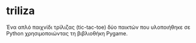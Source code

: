 # triliza
Ένα απλό παιχνίδι τρίλιζας (tic-tac-toe) δύο παικτών που υλοποιήθηκε σε Python χρησιμοποιώντας τη βιβλιοθήκη Pygame.
